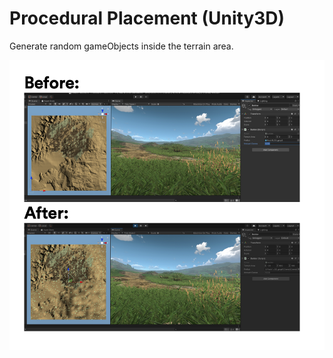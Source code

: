 # Procedural Placement (Unity3D)
Generate random gameObjects inside the terrain area.

![](example.png)